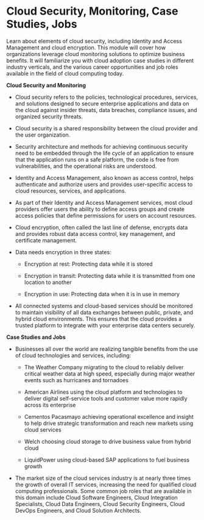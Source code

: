 # Cloud Security, Monitoring, Case Studies, Jobs

Learn about elements of cloud security, including Identity and Access Management and cloud encryption. This module will cover how organizations leverage cloud monitoring solutions to optimize business benefits. It will familiarize you with cloud adoption case studies in different industry verticals, and the various career opportunities and job roles available in the field of cloud computing today.

__Cloud Security and Monitoring__

* Cloud security refers to the policies, technological procedures, services, and solutions designed to secure enterprise applications and data on the cloud against insider threats, data breaches, compliance issues, and organized security threats. 

* Cloud security is a shared responsibility between the cloud provider and the user organization. 

* Security architecture and methods for achieving continuous security need to be embedded through the life cycle of an application to ensure that the application runs on a safe platform, the code is free from vulnerabilities, and the operational risks are understood. 

* Identity and Access Management, also known as access control, helps authenticate and authorize users and provides user-specific access to cloud resources, services, and applications.

* As part of their Identity and Access Management services, most cloud providers offer users the ability to define access groups and create access policies that define permissions for users on account resources.

* Cloud encryption, often called the last line of defense, encrypts data and provides robust data access control, key management, and certificate management.

* Data needs encryption in three states:
  
  * Encryption at rest: Protecting data while it is stored
  
  * Encryption in transit: Protecting data while it is transmitted from one location to another
  
  * Encryption in use: Protecting data when it is in use in memory

* All connected systems and cloud-based services should be monitored to maintain visibility of all data exchanges between public, private, and hybrid cloud environments. This ensures that the cloud provides a trusted platform to integrate with your enterprise data centers securely.

__Case Studies and Jobs__

* Businesses all over the world are realizing tangible benefits from the use of cloud technologies and services, including:
  
  * The Weather Company migrating to the cloud to reliably deliver critical weather data at high speed, especially during major weather events such as hurricanes and tornadoes
  
  * American Airlines using the cloud platform and technologies to deliver digital self-service tools and customer value more rapidly across its enterprise
  
  * Cementos Pacasmayo achieving operational excellence and insight to help drive strategic transformation and reach new markets using cloud services
  
  * Welch choosing cloud storage to drive business value from hybrid cloud
  
  * LiquidPower using cloud-based SAP applications to fuel business growth 

* The market size of the cloud services industry is at nearly three times the growth of overall IT services, increasing the need for qualified cloud computing professionals. Some common job roles that are available in this domain include Cloud Software Engineers, Cloud Integration Specialists, Cloud Data Engineers, Cloud Security Engineers, Cloud DevOps Engineers, and Cloud Solution Architects.


